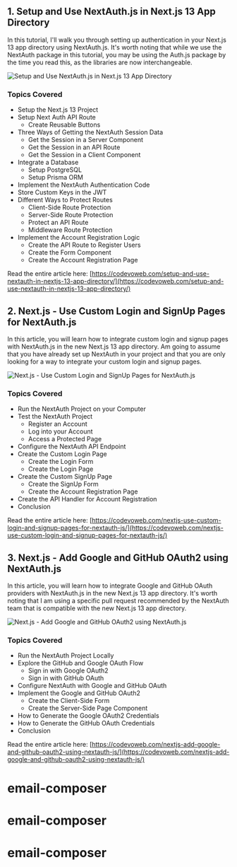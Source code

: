 ## 1. Setup and Use NextAuth.js in Next.js 13 App Directory

In this tutorial, I'll walk you through setting up authentication in your Next.js 13 app directory using NextAuth.js. It's worth noting that while we use the NextAuth package in this tutorial, you may be using the Auth.js package by the time you read this, as the libraries are now interchangeable.

![Setup and Use NextAuth.js in Next.js 13 App Directory](https://codevoweb.com/wp-content/uploads/2023/03/Setup-and-Use-NextAuth.js-in-Next.js-13-App-Directory.webp)

### Topics Covered

- Setup the Next.js 13 Project
- Setup Next Auth API Route
    - Create Reusable Buttons
- Three Ways of Getting the NextAuth Session Data
    - Get the Session in a Server Component
    - Get the Session in an API Route
    - Get the Session in a Client Component
- Integrate a Database
    - Setup PostgreSQL
    - Setup Prisma ORM
- Implement the NextAuth Authentication Code
- Store Custom Keys in the JWT
- Different Ways to Protect Routes
    - Client-Side Route Protection
    - Server-Side Route Protection
    - Protect an API Route
    - Middleware Route Protection
- Implement the Account Registration Logic
    - Create the API Route to Register Users
    - Create the Form Component
    - Create the Account Registration Page

Read the entire article here: [https://codevoweb.com/setup-and-use-nextauth-in-nextjs-13-app-directory/](https://codevoweb.com/setup-and-use-nextauth-in-nextjs-13-app-directory/)

## 2. Next.js - Use Custom Login and SignUp Pages for NextAuth.js

In this article, you will learn how to integrate custom login and signup pages with NextAuth.js in the new Next.js 13 app directory. Am going to assume that you have already set up NextAuth in your project and that you are only looking for a way to integrate your custom login and signup pages.

![Next.js - Use Custom Login and SignUp Pages for NextAuth.js](https://codevoweb.com/wp-content/uploads/2023/05/Next.js-13-Use-Custom-Login-and-SignUp-Pages-for-NextAuth.js.webp)

### Topics Covered

- Run the NextAuth Project on your Computer
- Test the NextAuth Project
    - Register an Account
    - Log into your Account
    - Access a Protected Page
- Configure the NextAuth API Endpoint
- Create the Custom Login Page
    - Create the Login Form
    - Create the Login Page
- Create the Custom SignUp Page
    - Create the SignUp Form
    - Create the Account Registration Page
- Create the API Handler for Account Registration
- Conclusion

Read the entire article here: [https://codevoweb.com/nextjs-use-custom-login-and-signup-pages-for-nextauth-js/](https://codevoweb.com/nextjs-use-custom-login-and-signup-pages-for-nextauth-js/)

## 3. Next.js - Add Google and GitHub OAuth2 using NextAuth.js

In this article, you will learn how to integrate Google and GitHub OAuth providers with NextAuth.js in the new Next.js 13 app directory. It's worth noting that I am using a specific pull request recommended by the NextAuth team that is compatible with the new Next.js 13 app directory.

![Next.js - Add Google and GitHub OAuth2 using NextAuth.js](https://codevoweb.com/wp-content/uploads/2023/05/Next.js-Add-Google-and-GitHub-OAuth2-using-NextAuth.js.webp)

### Topics Covered

- Run the NextAuth Project Locally
- Explore the GitHub and Google OAuth Flow
    - Sign in with Google OAuth2
    - Sign in with GitHub OAuth
- Configure NextAuth with Google and GitHub OAuth
- Implement the Google and GitHub OAuth2
    - Create the Client-Side Form
    - Create the Server-Side Page Component
- How to Generate the Google OAuth2 Credentials
- How to Generate the GitHub OAuth Credentials
- Conclusion

Read the entire article here: [https://codevoweb.com/nextjs-add-google-and-github-oauth2-using-nextauth-js/](https://codevoweb.com/nextjs-add-google-and-github-oauth2-using-nextauth-js/)


# email-composer
# email-composer
# email-composer
